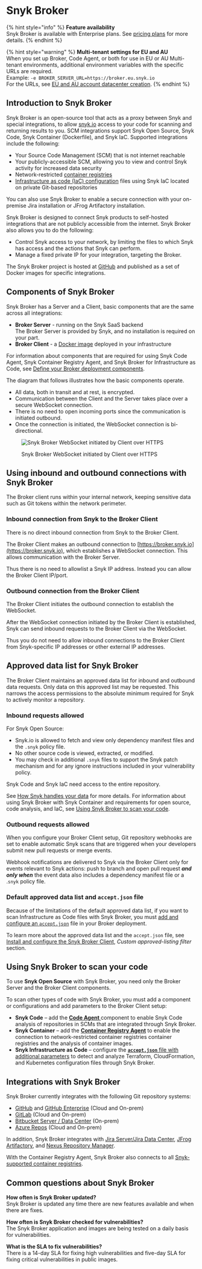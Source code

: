 # Snyk Broker

{% hint style="info" %}
**Feature availability**\
Snyk Broker is available with Enterprise plans. See [pricing plans](https://snyk.io/plans/) for more details.
{% endhint %}

{% hint style="warning" %}
**Multi-tenant settings for EU and AU**\
When you set up Broker, Code Agent, or both for use in EU or AU Multi-tenant environments, additional environment variables with the specific URLs are required.\
Example:  `-e BROKER_SERVER_URL=https://broker.eu.snyk.io`\
For the URLs, see [EU and AU account datacenter creation](https://docs.snyk.io/snyk-processes/data-residency-at-snyk#eu-and-au-datacenter-account-creation).
{% endhint %}

## Introduction to Snyk Broker

Snyk Broker is an open-source tool that acts as a proxy between Snyk and special integrations, to allow [snyk.io](http://snyk.io/) access to your code for scanning and returning results to you. SCM integrations support Snyk Open Source, Snyk Code, Snyk Container (Dockerfile), and Snyk IaC. Supported integrations include the following:

* Your Source Code Management (SCM) that is not internet reachable
* Your publicly-accessible SCM, allowing you to view and control Snyk activity for increased data security
* Network-restricted [container registries](snyk-broker-container-registry-agent/)
* [Infrastructure as code (IaC) configuration](snyk-broker-infrastructure-as-code-detection/) files using Snyk IaC located on private Git-based repositories

You can also use Snyk Broker to enable a secure connection with your on-premise Jira installation or JFrog Artifactory installation.

Snyk Broker is designed to connect Snyk products to self-hosted integrations that are not publicly accessible from the internet. Snyk Broker also allows you to do the following:

* Control Snyk access to your network, by limiting the files to which Snyk has access and the actions that Snyk can perform.
* Manage a fixed private IP for your integration, targeting the Broker.

The Snyk Broker project is hosted at [GitHub](https://github.com/snyk/broker) and published as a set of Docker images for specific integrations.

## Components of Snyk Broker

Snyk Broker has a Server and a Client, basic components that are the same across all integrations:

* **Broker Server** - running on the Snyk SaaS backend\
  The Broker Server is provided by Snyk, and no installation is required on your part.
* **Broker Client** - a [Docker image](https://hub.docker.com/r/snyk/broker/) deployed in your infrastructure

For information about components that are required for using Snyk Code Agent, Snyk Container Registry Agent, and Snyk Broker for Infrastructure as Code, see [Define your Broker deployment components](https://docs.snyk.io/integrations/snyk-broker/set-up-snyk-broker/prepare-snyk-broker-for-deployment#define-your-broker-deployment-components).

The diagram that follows illustrates how the basic components operate.

* All data, both in transit and at rest, is encrypted.
* Communication between the Client and the Server takes place over a secure WebSocket connection.
* There is no need to open incoming ports since the communication is initiated outbound.
* Once the connection is initiated, the WebSocket connection is bi-directional.

<figure><img src="../../.gitbook/assets/Snyk Broker diagram.png" alt="Snyk Broker WebSocket initiated by Client over HTTPS"><figcaption><p>Snyk Broker WebSocket initiated by Client over HTTPS</p></figcaption></figure>

## Using inbound and outbound connections with Snyk Broker

The Broker client runs within your internal network, keeping sensitive data such as Git tokens within the network perimeter.

### Inbound connection from Snyk to the Broker Client

There is no direct inbound connection from Snyk to the Broker Client.

The Broker Client makes an outbound connection to [https://broker.snyk.io](https://broker.snyk.io), which establishes a WebSocket connection. This allows communication with the Broker Server.

Thus there is no need to allowlist a Snyk IP address. Instead you can allow the Broker Client IP/port.

### Outbound connection from the Broker Client

The Broker Client initiates the outbound connection to establish the WebSocket.

After the WebSocket connection initiated by the Broker Client is established, Snyk can send inbound requests to the Broker Client via the WebSocket.

Thus you do not need to allow inbound connections to the Broker Client from Snyk-specific IP addresses or other external IP addresses.

## **Approved data list for Snyk Broker**

The Broker Client maintains an approved data list for inbound and outbound data requests. Only data on this approved list may be requested. This narrows the access permissions to the absolute minimum required for Snyk to actively monitor a repository.

### Inbound requests allowed

For Snyk Open Source:

* Snyk.io is allowed to fetch and view only dependency manifest files and the `.snyk` policy file.
* No other source code is viewed, extracted, or modified.
* You may check in additional `.snyk` files to support the Snyk patch mechanism and for any ignore instructions included in your vulnerability policy.

Snyk Code and Snyk IaC need access to the entire repository.

See [How Snyk handles your data](../../more-info/how-snyk-handles-your-data.md) for more details. For information about using Snyk Broker with Snyk Container and requirements for open source, code analysis, and IaC, see [Using Snyk Broker to scan your code](./#using-snyk-broker-to-scan-your-code).

### Outbound requests allowed

When you configure your Broker Client setup, Git repository webhooks are set to enable automatic Snyk scans that are triggered when your developers submit new pull requests or merge events.&#x20;

Webhook notifications are delivered to Snyk via the Broker Client only for events relevant to Snyk actions: push to branch and open pull request _**and only when**_ the event data also includes a dependency manifest file or a .`snyk` policy file.

### Default approved data list and `accept.json` file

Because of the limitations of the default approved data list, if you want to scan Infrastructure as Code files with Snyk Broker, you must [add and configure an `accept.json`](snyk-broker-infrastructure-as-code-detection/) file in your Broker deployment.

To learn more about the approved data list and the `accept.json` file, see [Install and configure the Snyk Broker Client](set-up-snyk-broker/how-to-install-and-configure-your-snyk-broker-client.md), _Custom approved-listing filter_ section.

## **Using Snyk Broker to scan your code**

To use **Snyk Open Source** with Snyk Broker, you need only the Broker Server and the Broker Client components.

To scan other types of code with Snyk Broker, you must add a component or configurations and add parameters to the Broker Client setup:

* **Snyk Code** – add the [**Code Agent** ](snyk-broker-code-agent/)component to enable Snyk Code analysis of repositories in SCMs that are integrated through Snyk Broker.
* **Snyk Container** – add the [**Container Registry Agent**](snyk-broker-container-registry-agent/) to enable the connection to network-restricted container registries container registries and the analysis of container images.
* **Snyk Infrastructure as Code** – configure the [**`accept.json`** file with additional parameters](snyk-broker-infrastructure-as-code-detection/) to detect and analyze Terraform, CloudFormation, and Kubernetes configuration files through Snyk Broker.

## **Integrations with Snyk Broker**

Snyk Broker currently integrates with the following Git repository systems:

* [GitHub](../git-repository-scm-integrations/github-integration.md) and [GitHub Enterprise](../git-repository-scm-integrations/github-enterprise-integration.md) (Cloud and On-prem)
* [GitLab](../git-repository-scm-integrations/gitlab-integration.md) (Cloud and On-prem)
* [Bitbucket Server / Data Center](../git-repository-scm-integrations/bitbucket-data-center-server-integration.md) (On-prem)
* [Azure Repos](../git-repository-scm-integrations/azure-repos-integration.md) (Cloud and On-prem)

In addition, Snyk Broker integrates with [Jira Server/Jira Data Center](../notifications-ticketing-system-integrations/jira.md), [JFrog Artifactory](../private-registry-integrations/artifactory-registry-setup.md), and [Nexus Repository Manager](../private-registry-integrations/nexus-repo-manager-setup.md).

With the Container Registry Agent, Snyk Broker also connects to all [Snyk-supported container registries](snyk-broker-container-registry-agent/).

## Common questions about Snyk Broker

**How often is Snyk Broker updated?**\
Snyk Broker is updated any time there are new features available and when there are fixes.

**How often is Snyk Broker checked for vulnerabilities?**\
The Snyk Broker application and images are being tested on a daily basis for vulnerabilities.

**What is the SLA to fix vulnerabilities?**\
There is a 14-day SLA for fixing high vulnerabilities and five-day SLA for fixing critical vulnerabilities in public images.

